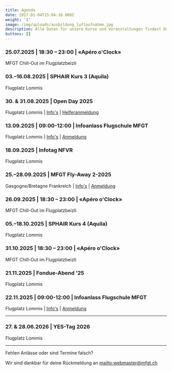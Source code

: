 ```yaml
---
title: Agenda
date: 2017-01-04T15:04:10.000Z
weight: '1'
image: /img/uploads/ausbildung_luftaufnahme.jpg
description: Alle Daten für unsere Kurse und Veranstaltungen findest Du in unserer Agenda.
buttons: []
---
```

### 25.07.2025 | 18:30 – 23:00 | «Apéro o'Clock»

MFGT Chill-Out im Flugplatzbeizli

### 03.–16.08.2025 | SPHAIR Kurs 3 (Aquila)

Flugplatz Lommis

### 30. & 31.08.2025 | Open Day 2025

Flugplatz Lommis | [Info's](https://www.mfgt.ch/openday/) | [Helferanmeldung](https://docs.google.com/forms/d/e/1FAIpQLScmCIh3t1gTIcTi1omlevZgTGX65LALHhW9l5t1SObJ2TZd2w/viewform?pli=1)

### 13.09.2025 | 09:00-12:00 | Infoanlass Flugschule MFGT

Flugplatz Lommis | [Info's](/flugschule/schritte-richtung-cockpit/infoabend/) | [Anmeldung](https://docs.google.com/forms/d/e/1FAIpQLSd3JpxXrOxj7fl_Zm0az8h-jQsAsB1TOEE2-HsOPYoi29qRUw/viewform)

### 18.09.2025 | Infotag NFVR

Flugplatz Lommis

### 25.–28.09.2025 | MFGT Fly-Away 2-2025

Gasgogne/Bretagne Frankreich | [Info's](/club/kurse-veranstaltungen/fly-outs/) | [Anmeldung](https://xoyondo.com/dp/x61gu4jysepejtp)

### 26.09.2025 | 18:30 – 23:00 | «Apéro o'Clock»

MFGT Chill-Out im Flugplatzbeizli

### 05.–18.10.2025 | SPHAIR Kurs 4 (Aquila)

Flugplatz Lommis

### 31.10.2025 | 18:30 – 23:00 | «Apéro o'Clock»

MFGT Chill-Out im Flugplatzbeizli

### 21.11.2025 | Fondue-Abend '25

Flugplatz Lommis

### 22.11.2025 | 09:00-12:00 | Infoanlass Flugschule MFGT

Flugplatz Lommis | [Info's](/flugschule/schritte-richtung-cockpit/infoabend/) | [Anmeldung](https://docs.google.com/forms/d/e/1FAIpQLSd3JpxXrOxj7fl_Zm0az8h-jQsAsB1TOEE2-HsOPYoi29qRUw/viewform)

<hr>

### 27. & 28.06.2026 | YES-Tag 2026

Flugplatz Lommis

<hr>

Fehlen Anlässe oder sind Termine falsch?

Wir sind dankbar für deine Rückmeldung an <mailto:webmaster@mfgt.ch>

<!-- <font color="red">Ausgebucht!</font> -->
